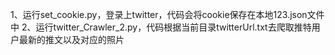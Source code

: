 1、运行set_cookie.py，登录上twitter，代码会将cookie保存在本地123.json文件中
2、运行twitter_Crawler_2.py，代码根据当前目录twitterUrl.txt去爬取推特用户最新的推文以及对应的照片